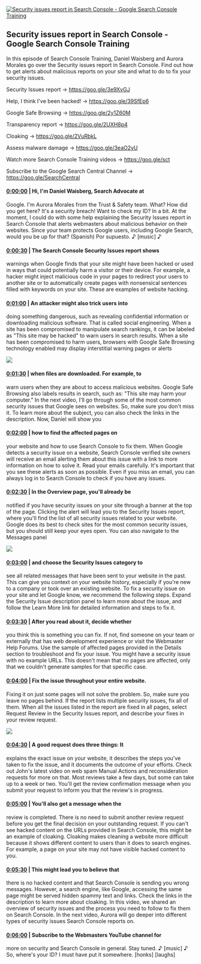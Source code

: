 [![Security issues report in Search Console - Google Search Console Training](https://i.ytimg.com/vi/oPsOZI8x5VM/maxresdefault.jpg)](https://www.youtube.com/watch?v=oPsOZI8x5VM)

## Security issues report in Search Console - Google Search Console Training

In this episode of Search Console Training, Daniel Waisberg and Aurora Morales go over the Security issues report in Search Console. Find out how to get alerts about malicious reports on your site and what to do to fix your security issues.



Security Issues report → https://goo.gle/3e9XvGJ 

Help, I think I've been hacked! → https://goo.gle/39SfEp6 

Google Safe Browsing → https://goo.gle/2y1Z60M 

Transparency report → https://goo.gle/2UXH8p4 

Cloaking → https://goo.gle/2VuRbkL 

Assess malware damage → https://goo.gle/3eaO2yU 



Watch more Search Console Training videos → https://goo.gle/sct   

Subscribe to the Google Search Central Channel → https://goo.gle/SearchCentral



#### [0:00:00](https://www.youtube.com/watch?v=oPsOZI8x5VM&t=0) |  Hi, I'm Daniel Waisberg, Search Advocate at

Google. I'm Aurora Morales from the Trust & Safety team. What? How did you get here? It's a security breach! Want to check my ID? In a bit. At the moment, I could do with some help explaining the Security Issues report in Search Console that alerts webmasters about malicious behavior on their websites. Since your team protects Google users, including Google Search, would you be up for that? (Spanish) Por supuesto. ♪ [music] ♪  

#### [0:00:30](https://www.youtube.com/watch?v=oPsOZI8x5VM&t=30) |  The Search Console Security Issues report shows

warnings when Google finds that your site might have been hacked or used in ways that could potentially harm a visitor or their device. For example, a hacker might inject malicious code in your pages to redirect your users to another site or to automatically create pages with nonsensical sentences filled with keywords on your site. These are examples of website hacking.  

#### [0:01:00](https://www.youtube.com/watch?v=oPsOZI8x5VM&t=60) |  An attacker might also trick users into

doing something dangerous, such as revealing confidential information or downloading malicious software. That is called social engineering. When a site has been compromised to manipulate search rankings, it can be labeled as "This site may be hacked" to warn users in search results. When a site has been compromised to harm users, browsers with Google Safe Browsing technology enabled may display interstitial warning pages or alerts  

![](https://i.ytimg.com/vi/oPsOZI8x5VM/maxres1.jpg)



#### [0:01:30](https://www.youtube.com/watch?v=oPsOZI8x5VM&t=90) |  when files are downloaded. For example, to

warn users when they are about to access malicious websites. Google Safe Browsing also labels results in search, such as: "This site may harm your computer." In the next video, I'll go through some of the most common security issues that Google sees on websites. So, make sure you don't miss it. To learn more about the subject, you can also check the links in the description. Now, Daniel will show you  

#### [0:02:00](https://www.youtube.com/watch?v=oPsOZI8x5VM&t=120) |  how to find the affected pages on

your website and how to use Search Console to fix them. When Google detects a security issue on a website, Search Console verified site owners will receive an email alerting them about this issue with a link to more information on how to solve it. Read your emails carefully. It's important that you see these alerts as soon as possible. Even if you miss an email, you can always log in to Search Console to check if you have any issues.  

#### [0:02:30](https://www.youtube.com/watch?v=oPsOZI8x5VM&t=150) |  In the Overview page, you'll already be

notified if you have security issues on your site through a banner at the top of the page. Clicking the alert will lead you to the Security Issues report, where you'll find the list of all security issues related to your website. Google does its best to check sites for the most common security issues, but you should still keep your eyes open. You can also navigate to the Messages panel  

![](https://i.ytimg.com/vi/oPsOZI8x5VM/maxres2.jpg)



#### [0:03:00](https://www.youtube.com/watch?v=oPsOZI8x5VM&t=180) |  and choose the Security Issues category to

see all related messages that have been sent to your website in the past. This can give you context on your website history, especially if you're new to a company or took over an existing website. To fix a security issue on your site and let Google know, we recommend the following steps. Expand the Security Issue description panel to learn more about the issue, and follow the Learn More link for detailed information and steps to fix it.  

#### [0:03:30](https://www.youtube.com/watch?v=oPsOZI8x5VM&t=210) |  After you read about it, decide whether

you think this is something you can fix. If not, find someone on your team or externally that has web development experience or visit the Webmaster Help Forums. Use the sample of affected pages provided in the Details section to troubleshoot and fix your issue. You might have a security issue with no example URLs. This doesn't mean that no pages are affected, only that we couldn't generate samples for that specific case.  

#### [0:04:00](https://www.youtube.com/watch?v=oPsOZI8x5VM&t=240) |  Fix the issue throughout your entire website.

Fixing it on just some pages will not solve the problem. So, make sure you leave no pages behind. If the report lists multiple security issues, fix all of them. When all the issues listed in the report are fixed in all pages, select Request Review in the Security Issues report, and describe your fixes in your review request.  

![](https://i.ytimg.com/vi/oPsOZI8x5VM/maxres3.jpg)



#### [0:04:30](https://www.youtube.com/watch?v=oPsOZI8x5VM&t=270) |  A good request does three things: It

explains the exact issue on your website, it describes the steps you've taken to fix the issue, and it documents the outcome of your efforts. Check out John's latest video on web spam Manual Actions and reconsideration requests for more on that. Most reviews take a few days, but some can take up to a week or two. You'll get the review confirmation message when you submit your request to inform you that the review's in progress.  

#### [0:05:00](https://www.youtube.com/watch?v=oPsOZI8x5VM&t=300) |  You'll also get a message when the

review is completed. There is no need to submit another review request before you get the final decision on your outstanding request. If you can't see hacked content on the URLs provided in Search Console, this might be an example of cloaking. Cloaking makes cleaning a website more difficult because it shows different content to users than it does to search engines. For example, a page on your site may not have visible hacked content to you.  

#### [0:05:30](https://www.youtube.com/watch?v=oPsOZI8x5VM&t=330) |  This might lead you to believe that

there is no hacked content and that Search Console is sending you wrong messages. However, a search engine, like Google, accessing the same page might be served hidden spammy text and links. Check the links in the description to learn more about cloaking. In this video, we shared an overview of security issues and the process you need to follow to fix them on Search Console. In the next video, Aurora will go deeper into different types of security issues Search Console reports on.  

#### [0:06:00](https://www.youtube.com/watch?v=oPsOZI8x5VM&t=360) |  Subscribe to the Webmasters YouTube channel for

more on security and Search Console in general. Stay tuned. ♪ [music] ♪ So, where's your ID? I must have put it somewhere. [honks] [laughs]  
